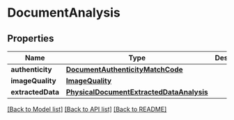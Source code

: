 # DocumentAnalysis

## Properties
Name | Type | Description | Notes
------------ | ------------- | ------------- | -------------
**authenticity** | [**DocumentAuthenticityMatchCode**](DocumentAuthenticityMatchCode.md) |  | 
**imageQuality** | [**ImageQuality**](ImageQuality.md) |  | 
**extractedData** | [**PhysicalDocumentExtractedDataAnalysis**](PhysicalDocumentExtractedDataAnalysis.md) |  | 

[[Back to Model list]](../README.md#documentation-for-models) [[Back to API list]](../README.md#documentation-for-api-endpoints) [[Back to README]](../README.md)


